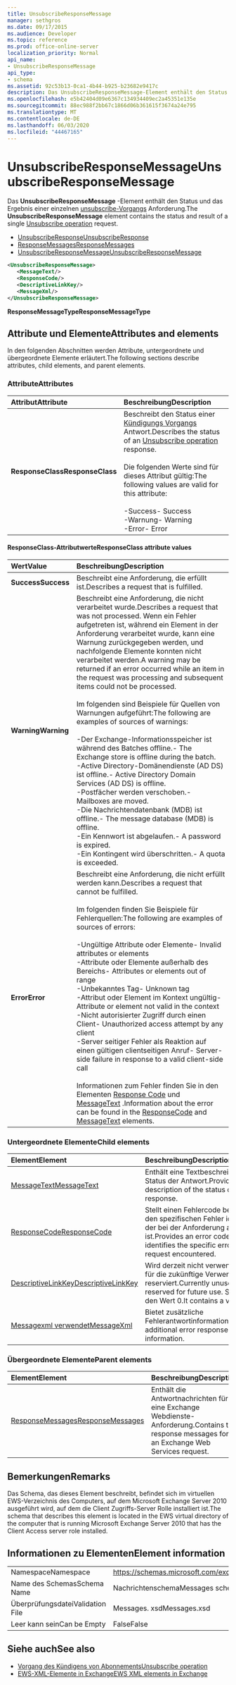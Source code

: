 ```yaml
---
title: UnsubscribeResponseMessage
manager: sethgros
ms.date: 09/17/2015
ms.audience: Developer
ms.topic: reference
ms.prod: office-online-server
localization_priority: Normal
api_name:
- UnsubscribeResponseMessage
api_type:
- schema
ms.assetid: 92c53b13-0ca1-4b44-b925-b23682e9417c
description: Das UnsubscribeResponseMessage-Element enthält den Status und das Ergebnis einer einzelnen unsubscribe-Vorgangsanforderung.
ms.openlocfilehash: e5b42404d09e6367c134934409ec2a45351e135e
ms.sourcegitcommit: 88ec988f2bb67c1866d06b361615f3674a24e795
ms.translationtype: MT
ms.contentlocale: de-DE
ms.lasthandoff: 06/03/2020
ms.locfileid: "44467165"
---
```

# <a name="unsubscriberesponsemessage"></a><span data-ttu-id="ac16d-103">UnsubscribeResponseMessage</span><span class="sxs-lookup"><span data-stu-id="ac16d-103">UnsubscribeResponseMessage</span></span>

<span data-ttu-id="ac16d-104">Das **UnsubscribeResponseMessage** -Element enthält den Status und das Ergebnis einer einzelnen [unsubscribe-Vorgangs](unsubscribe-operation.md) Anforderung.</span><span class="sxs-lookup"><span data-stu-id="ac16d-104">The **UnsubscribeResponseMessage** element contains the status and result of a single [Unsubscribe operation](unsubscribe-operation.md) request.</span></span> 
  
- [<span data-ttu-id="ac16d-105">UnsubscribeResponse</span><span class="sxs-lookup"><span data-stu-id="ac16d-105">UnsubscribeResponse</span></span>](unsubscriberesponse.md)
- [<span data-ttu-id="ac16d-106">ResponseMessages</span><span class="sxs-lookup"><span data-stu-id="ac16d-106">ResponseMessages</span></span>](responsemessages.md)
- [<span data-ttu-id="ac16d-107">UnsubscribeResponseMessage</span><span class="sxs-lookup"><span data-stu-id="ac16d-107">UnsubscribeResponseMessage</span></span>](unsubscriberesponsemessage.md)
  
```xml
<UnsubscribeResponseMessage>
   <MessageText/>
   <ResponseCode/>
   <DescriptiveLinkKey/>
   <MessageXml/>
</UnsubscribeResponseMessage>
```

 <span data-ttu-id="ac16d-108">**ResponseMessageType**</span><span class="sxs-lookup"><span data-stu-id="ac16d-108">**ResponseMessageType**</span></span>
## <a name="attributes-and-elements"></a><span data-ttu-id="ac16d-109">Attribute und Elemente</span><span class="sxs-lookup"><span data-stu-id="ac16d-109">Attributes and elements</span></span>

<span data-ttu-id="ac16d-110">In den folgenden Abschnitten werden Attribute, untergeordnete und übergeordnete Elemente erläutert.</span><span class="sxs-lookup"><span data-stu-id="ac16d-110">The following sections describe attributes, child elements, and parent elements.</span></span>
  
### <a name="attributes"></a><span data-ttu-id="ac16d-111">Attribute</span><span class="sxs-lookup"><span data-stu-id="ac16d-111">Attributes</span></span>

|<span data-ttu-id="ac16d-112">**Attribut**</span><span class="sxs-lookup"><span data-stu-id="ac16d-112">**Attribute**</span></span>|<span data-ttu-id="ac16d-113">**Beschreibung**</span><span class="sxs-lookup"><span data-stu-id="ac16d-113">**Description**</span></span>|
|:-----|:-----|
|<span data-ttu-id="ac16d-114">**ResponseClass**</span><span class="sxs-lookup"><span data-stu-id="ac16d-114">**ResponseClass**</span></span> <br/> | <span data-ttu-id="ac16d-115">Beschreibt den Status einer [Kündigungs Vorgangs](unsubscribe-operation.md) Antwort.</span><span class="sxs-lookup"><span data-stu-id="ac16d-115">Describes the status of an [Unsubscribe operation](unsubscribe-operation.md) response.</span></span> <br/><br/><span data-ttu-id="ac16d-116">Die folgenden Werte sind für dieses Attribut gültig:</span><span class="sxs-lookup"><span data-stu-id="ac16d-116">The following values are valid for this attribute:</span></span> <br/> <br/><span data-ttu-id="ac16d-117">-Success</span><span class="sxs-lookup"><span data-stu-id="ac16d-117">-  Success</span></span>  <br/><span data-ttu-id="ac16d-118">-Warnung</span><span class="sxs-lookup"><span data-stu-id="ac16d-118">-  Warning</span></span>  <br/><span data-ttu-id="ac16d-119">-Error</span><span class="sxs-lookup"><span data-stu-id="ac16d-119">-  Error</span></span>  <br/> |
   
#### <a name="responseclass-attribute-values"></a><span data-ttu-id="ac16d-120">ResponseClass-Attributwerte</span><span class="sxs-lookup"><span data-stu-id="ac16d-120">ResponseClass attribute values</span></span>

|<span data-ttu-id="ac16d-121">**Wert**</span><span class="sxs-lookup"><span data-stu-id="ac16d-121">**Value**</span></span>|<span data-ttu-id="ac16d-122">**Beschreibung**</span><span class="sxs-lookup"><span data-stu-id="ac16d-122">**Description**</span></span>|
|:-----|:-----|
|<span data-ttu-id="ac16d-123">**Success**</span><span class="sxs-lookup"><span data-stu-id="ac16d-123">**Success**</span></span> <br/> |<span data-ttu-id="ac16d-124">Beschreibt eine Anforderung, die erfüllt ist.</span><span class="sxs-lookup"><span data-stu-id="ac16d-124">Describes a request that is fulfilled.</span></span>  <br/> |
|<span data-ttu-id="ac16d-125">**Warning**</span><span class="sxs-lookup"><span data-stu-id="ac16d-125">**Warning**</span></span> <br/> | <span data-ttu-id="ac16d-126">Beschreibt eine Anforderung, die nicht verarbeitet wurde.</span><span class="sxs-lookup"><span data-stu-id="ac16d-126">Describes a request that was not processed.</span></span> <span data-ttu-id="ac16d-127">Wenn ein Fehler aufgetreten ist, während ein Element in der Anforderung verarbeitet wurde, kann eine Warnung zurückgegeben werden, und nachfolgende Elemente konnten nicht verarbeitet werden.</span><span class="sxs-lookup"><span data-stu-id="ac16d-127">A warning may be returned if an error occurred while an item in the request was processing and subsequent items could not be processed.</span></span> <br/><br/><span data-ttu-id="ac16d-128">Im folgenden sind Beispiele für Quellen von Warnungen aufgeführt:</span><span class="sxs-lookup"><span data-stu-id="ac16d-128">The following are examples of sources of warnings:</span></span>  <br/><br/><span data-ttu-id="ac16d-129">-Der Exchange-Informationsspeicher ist während des Batches offline.</span><span class="sxs-lookup"><span data-stu-id="ac16d-129">-  The Exchange store is offline during the batch.</span></span>  <br/><span data-ttu-id="ac16d-130">-Active Directory-Domänendienste (AD DS) ist offline.</span><span class="sxs-lookup"><span data-stu-id="ac16d-130">-  Active Directory Domain Services (AD DS) is offline.</span></span>  <br/><span data-ttu-id="ac16d-131">-Postfächer werden verschoben.</span><span class="sxs-lookup"><span data-stu-id="ac16d-131">-  Mailboxes are moved.</span></span>  <br/><span data-ttu-id="ac16d-132">-Die Nachrichtendatenbank (MDB) ist offline.</span><span class="sxs-lookup"><span data-stu-id="ac16d-132">-  The message database (MDB) is offline.</span></span>  <br/><span data-ttu-id="ac16d-133">-Ein Kennwort ist abgelaufen.</span><span class="sxs-lookup"><span data-stu-id="ac16d-133">-  A password is expired.</span></span>  <br/><span data-ttu-id="ac16d-134">-Ein Kontingent wird überschritten.</span><span class="sxs-lookup"><span data-stu-id="ac16d-134">-  A quota is exceeded.</span></span>  <br/> |
|<span data-ttu-id="ac16d-135">**Error**</span><span class="sxs-lookup"><span data-stu-id="ac16d-135">**Error**</span></span> <br/> | <span data-ttu-id="ac16d-136">Beschreibt eine Anforderung, die nicht erfüllt werden kann.</span><span class="sxs-lookup"><span data-stu-id="ac16d-136">Describes a request that cannot be fulfilled.</span></span> <br/><br/><span data-ttu-id="ac16d-137">Im folgenden finden Sie Beispiele für Fehlerquellen:</span><span class="sxs-lookup"><span data-stu-id="ac16d-137">The following are examples of sources of errors:</span></span>  <br/><br/><span data-ttu-id="ac16d-138">-Ungültige Attribute oder Elemente</span><span class="sxs-lookup"><span data-stu-id="ac16d-138">-  Invalid attributes or elements</span></span>  <br/><span data-ttu-id="ac16d-139">-Attribute oder Elemente außerhalb des Bereichs</span><span class="sxs-lookup"><span data-stu-id="ac16d-139">-  Attributes or elements out of range</span></span>  <br/><span data-ttu-id="ac16d-140">-Unbekanntes Tag</span><span class="sxs-lookup"><span data-stu-id="ac16d-140">-  Unknown tag</span></span>  <br/><span data-ttu-id="ac16d-141">-Attribut oder Element im Kontext ungültig</span><span class="sxs-lookup"><span data-stu-id="ac16d-141">-  Attribute or element not valid in the context</span></span>  <br/><span data-ttu-id="ac16d-142">-Nicht autorisierter Zugriff durch einen Client</span><span class="sxs-lookup"><span data-stu-id="ac16d-142">-  Unauthorized access attempt by any client</span></span>  <br/><span data-ttu-id="ac16d-143">-Server seitiger Fehler als Reaktion auf einen gültigen clientseitigen Anruf</span><span class="sxs-lookup"><span data-stu-id="ac16d-143">-  Server-side failure in response to a valid client-side call</span></span>  <br/> <br/> <span data-ttu-id="ac16d-144">Informationen zum Fehler finden Sie in den Elementen [Response Code](responsecode.md) und [MessageText](messagetext.md) .</span><span class="sxs-lookup"><span data-stu-id="ac16d-144">Information about the error can be found in the [ResponseCode](responsecode.md) and [MessageText](messagetext.md) elements.</span></span>  <br/> |
   
### <a name="child-elements"></a><span data-ttu-id="ac16d-145">Untergeordnete Elemente</span><span class="sxs-lookup"><span data-stu-id="ac16d-145">Child elements</span></span>

|<span data-ttu-id="ac16d-146">**Element**</span><span class="sxs-lookup"><span data-stu-id="ac16d-146">**Element**</span></span>|<span data-ttu-id="ac16d-147">**Beschreibung**</span><span class="sxs-lookup"><span data-stu-id="ac16d-147">**Description**</span></span>|
|:-----|:-----|
|[<span data-ttu-id="ac16d-148">MessageText</span><span class="sxs-lookup"><span data-stu-id="ac16d-148">MessageText</span></span>](messagetext.md) <br/> |<span data-ttu-id="ac16d-149">Enthält eine Textbeschreibung des Status der Antwort.</span><span class="sxs-lookup"><span data-stu-id="ac16d-149">Provides a text description of the status of the response.</span></span>  <br/> |
|[<span data-ttu-id="ac16d-150">ResponseCode</span><span class="sxs-lookup"><span data-stu-id="ac16d-150">ResponseCode</span></span>](responsecode.md) <br/> |<span data-ttu-id="ac16d-151">Stellt einen Fehlercode bereit, der den spezifischen Fehler identifiziert, der bei der Anforderung aufgetreten ist.</span><span class="sxs-lookup"><span data-stu-id="ac16d-151">Provides an error code that identifies the specific error that the request encountered.</span></span>  <br/> |
|[<span data-ttu-id="ac16d-152">DescriptiveLinkKey</span><span class="sxs-lookup"><span data-stu-id="ac16d-152">DescriptiveLinkKey</span></span>](descriptivelinkkey.md) <br/> |<span data-ttu-id="ac16d-153">Wird derzeit nicht verwendet und ist für die zukünftige Verwendung reserviert.</span><span class="sxs-lookup"><span data-stu-id="ac16d-153">Currently unused and is reserved for future use.</span></span> <span data-ttu-id="ac16d-154">Sie enthält den Wert 0.</span><span class="sxs-lookup"><span data-stu-id="ac16d-154">It contains a value of 0.</span></span>  <br/> |
|[<span data-ttu-id="ac16d-155">Messagexml verwendet</span><span class="sxs-lookup"><span data-stu-id="ac16d-155">MessageXml</span></span>](messagexml.md) <br/> |<span data-ttu-id="ac16d-156">Bietet zusätzliche Fehlerantwortinformationen.</span><span class="sxs-lookup"><span data-stu-id="ac16d-156">Provides additional error response information.</span></span>  <br/> |
   
### <a name="parent-elements"></a><span data-ttu-id="ac16d-157">Übergeordnete Elemente</span><span class="sxs-lookup"><span data-stu-id="ac16d-157">Parent elements</span></span>

|<span data-ttu-id="ac16d-158">**Element**</span><span class="sxs-lookup"><span data-stu-id="ac16d-158">**Element**</span></span>|<span data-ttu-id="ac16d-159">**Beschreibung**</span><span class="sxs-lookup"><span data-stu-id="ac16d-159">**Description**</span></span>|
|:-----|:-----|
|[<span data-ttu-id="ac16d-160">ResponseMessages</span><span class="sxs-lookup"><span data-stu-id="ac16d-160">ResponseMessages</span></span>](responsemessages.md) <br/> |<span data-ttu-id="ac16d-161">Enthält die Antwortnachrichten für eine Exchange Webdienste-Anforderung.</span><span class="sxs-lookup"><span data-stu-id="ac16d-161">Contains the response messages for an Exchange Web Services request.</span></span>  <br/> |
   
## <a name="remarks"></a><span data-ttu-id="ac16d-162">Bemerkungen</span><span class="sxs-lookup"><span data-stu-id="ac16d-162">Remarks</span></span>

<span data-ttu-id="ac16d-163">Das Schema, das dieses Element beschreibt, befindet sich im virtuellen EWS-Verzeichnis des Computers, auf dem Microsoft Exchange Server 2010 ausgeführt wird, auf dem die Client Zugriffs-Server Rolle installiert ist.</span><span class="sxs-lookup"><span data-stu-id="ac16d-163">The schema that describes this element is located in the EWS virtual directory of the computer that is running Microsoft Exchange Server 2010 that has the Client Access server role installed.</span></span>
  
## <a name="element-information"></a><span data-ttu-id="ac16d-164">Informationen zu Elementen</span><span class="sxs-lookup"><span data-stu-id="ac16d-164">Element information</span></span>

|||
|:-----|:-----|
|<span data-ttu-id="ac16d-165">Namespace</span><span class="sxs-lookup"><span data-stu-id="ac16d-165">Namespace</span></span>  <br/> |https://schemas.microsoft.com/exchange/services/2006/messages  <br/> |
|<span data-ttu-id="ac16d-166">Name des Schemas</span><span class="sxs-lookup"><span data-stu-id="ac16d-166">Schema Name</span></span>  <br/> |<span data-ttu-id="ac16d-167">Nachrichtenschema</span><span class="sxs-lookup"><span data-stu-id="ac16d-167">Messages schema</span></span>  <br/> |
|<span data-ttu-id="ac16d-168">Überprüfungsdatei</span><span class="sxs-lookup"><span data-stu-id="ac16d-168">Validation File</span></span>  <br/> |<span data-ttu-id="ac16d-169">Messages. xsd</span><span class="sxs-lookup"><span data-stu-id="ac16d-169">Messages.xsd</span></span>  <br/> |
|<span data-ttu-id="ac16d-170">Leer kann sein</span><span class="sxs-lookup"><span data-stu-id="ac16d-170">Can be Empty</span></span>  <br/> |<span data-ttu-id="ac16d-171">False</span><span class="sxs-lookup"><span data-stu-id="ac16d-171">False</span></span>  <br/> |
   
## <a name="see-also"></a><span data-ttu-id="ac16d-172">Siehe auch</span><span class="sxs-lookup"><span data-stu-id="ac16d-172">See also</span></span>

- [<span data-ttu-id="ac16d-173">Vorgang des Kündigens von Abonnements</span><span class="sxs-lookup"><span data-stu-id="ac16d-173">Unsubscribe operation</span></span>](unsubscribe-operation.md)
- [<span data-ttu-id="ac16d-174">EWS-XML-Elemente in Exchange</span><span class="sxs-lookup"><span data-stu-id="ac16d-174">EWS XML elements in Exchange</span></span>](ews-xml-elements-in-exchange.md)

